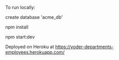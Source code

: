 To run locally:

create database 'acme_db'

npm install

npm start:dev

Deployed on Heroku at https://yoder-departments-employees.herokuapp.com/
